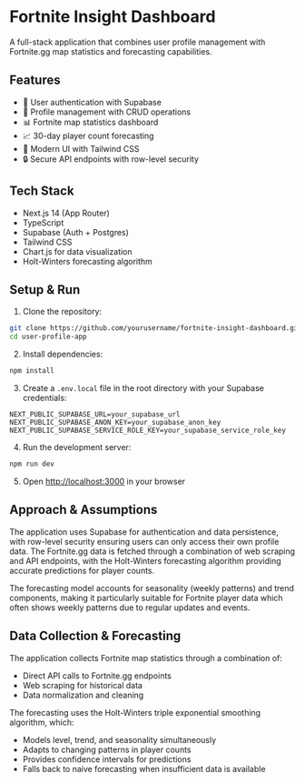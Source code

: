 # Fortnite Insight Dashboard

A full-stack application that combines user profile management with Fortnite.gg map statistics and forecasting capabilities.

## Features

- 🔐 User authentication with Supabase
- 👤 Profile management with CRUD operations
- 📊 Fortnite map statistics dashboard
- 📈 30-day player count forecasting
- 🎨 Modern UI with Tailwind CSS
- 🔒 Secure API endpoints with row-level security

## Tech Stack

- Next.js 14 (App Router)
- TypeScript
- Supabase (Auth + Postgres)
- Tailwind CSS
- Chart.js for data visualization
- Holt-Winters forecasting algorithm

## Setup & Run

1. Clone the repository:
```bash
git clone https://github.com/yourusername/fortnite-insight-dashboard.git
cd user-profile-app
```

2. Install dependencies:
```bash
npm install
```

3. Create a `.env.local` file in the root directory with your Supabase credentials:
```env
NEXT_PUBLIC_SUPABASE_URL=your_supabase_url
NEXT_PUBLIC_SUPABASE_ANON_KEY=your_supabase_anon_key
NEXT_PUBLIC_SUPABASE_SERVICE_ROLE_KEY=your_supabase_service_role_key
```

4. Run the development server:
```bash
npm run dev
```

5. Open [http://localhost:3000](http://localhost:3000) in your browser

## Approach & Assumptions

The application uses Supabase for authentication and data persistence, with row-level security ensuring users can only access their own profile data. The Fortnite.gg data is fetched through a combination of web scraping and API endpoints, with the Holt-Winters forecasting algorithm providing accurate predictions for player counts.

The forecasting model accounts for seasonality (weekly patterns) and trend components, making it particularly suitable for Fortnite player data which often shows weekly patterns due to regular updates and events.

## Data Collection & Forecasting

The application collects Fortnite map statistics through a combination of:
- Direct API calls to Fortnite.gg endpoints
- Web scraping for historical data
- Data normalization and cleaning

The forecasting uses the Holt-Winters triple exponential smoothing algorithm, which:
- Models level, trend, and seasonality simultaneously
- Adapts to changing patterns in player counts
- Provides confidence intervals for predictions
- Falls back to naive forecasting when insufficient data is available
